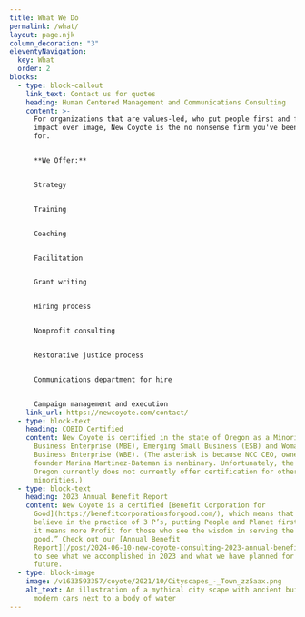 ```yaml
---
title: What We Do
permalink: /what/
layout: page.njk
column_decoration: "3"
eleventyNavigation:
  key: What
  order: 2
blocks:
  - type: block-callout
    link_text: Contact us for quotes
    heading: Human Centered Management and Communications Consulting
    content: >-
      For organizations that are values-led, who put people first and focus on
      impact over image, New Coyote is the no nonsense firm you've been looking
      for.


      **We Offer:**


      Strategy


      Training


      Coaching


      Facilitation


      Grant writing


      Hiring process


      Nonprofit consulting


      Restorative justice process


      Communications department for hire


      Campaign management and execution
    link_url: https://newcoyote.com/contact/
  - type: block-text
    heading: COBID Certified
    content: New Coyote is certified in the state of Oregon as a Minority-Owned
      Business Enterprise (MBE), Emerging Small Business (ESB) and Woman*-Owned
      Business Enterprise (WBE). (The asterisk is because NCC CEO, owner, and
      founder Marina Martinez-Bateman is nonbinary. Unfortunately, the state of
      Oregon currently does not currently offer certification for other gender
      minorities.)
  - type: block-text
    heading: 2023 Annual Benefit Report
    content: New Coyote is a certified [Benefit Corporation for
      Good](https://benefitcorporationsforgood.com/), which means that we
      believe in the practice of 3 P’s, putting People and Planet first because
      it means more Profit for those who see the wisdom in serving the “greater
      good.” Check out our [Annual Benefit
      Report](/post/2024-06-10-new-coyote-consulting-2023-annual-benefit-corporation-report/)
      to see what we accomplished in 2023 and what we have planned for the
      future.
  - type: block-image
    image: /v1633593357/coyote/2021/10/Cityscapes_-_Town_zz5aax.png
    alt_text: An illustration of a mythical city scape with ancient buildings and
      modern cars next to a body of water
---
```

